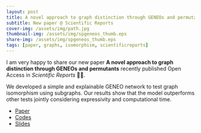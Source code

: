 ```yaml
---
layout: post
title: A novel approach to graph distinction through GENEOs and permutants
subtitle: New paper @ Scientific Reports
cover-img: /assets/img/path.jpg
thumbnail-img: /assets/img/spgeneos_thumb.eps
share-img: /assets/img/spgeneos_thumb.eps
tags: [paper, graphs, isomorphism, scientificreports]
---
```


I am very happy to share our new paper **A novel approach to graph distinction through GENEOs and permutants** recently published Open Access in *Scientific Reports* :tada::tada:.

We developed a simple and explainable GENEO network to test graph isomorphism using subgraphs. Our results show that the model outperforms other tests jointly considering expressivity and computational time.

- [Paper](https://www.nature.com/articles/s41598-025-90152-7)
- [Codes](https://github.com/jb-sharp/spgeneos)
- [Slides]()
